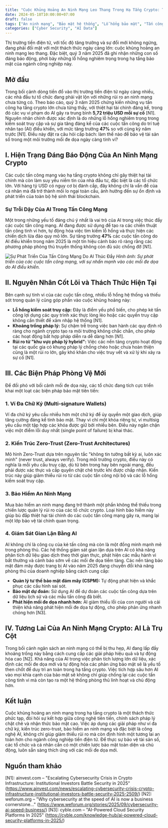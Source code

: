 ```yaml
---
title: "Cuộc Khủng Hoảng An Ninh Mạng Leo Thang Trong Hạ Tầng Crypto: Thách Thức và Giải Pháp"
date: 2024-05-18T10:00:00+07:00
draft: false
tags: ["An ninh mạng", "Bảo mật hệ thống", "Lỗ hổng bảo mật", "Tấn công mạng", "Phòng thủ mạng", "Quản lý rủi ro", "Trí tuệ nhân tạo", "Giám sát bảo mật"]
categories: ["Cyber Security", "AI Data"]
---
```


Thị trường tiền điện tử, với tốc độ tăng trưởng và sự đổi mới không ngừng, đang phải đối mặt với một thách thức ngày càng lớn: cuộc khủng hoảng an ninh mạng leo thang. Đặc biệt, quý 3 năm 2025 đã ghi nhận những con số đáng báo động, phơi bày những lỗ hổng nghiêm trọng trong hạ tầng bảo mật của ngành công nghiệp này.

## Mở đầu

Trong bối cảnh dòng tiền đổ vào thị trường tiền điện tử ngày càng nhiều, các nhà đầu tư tổ chức đang phải vật lộn với những rủi ro an ninh mạng chưa từng có. Theo báo cáo, quý 3 năm 2025 chứng kiến những vụ tấn công hạ tầng crypto lớn chưa từng thấy, với thiệt hại tài chính đáng kể, trong đó các vụ vi phạm do AI gây ra trung bình **5,72 triệu USD mỗi sự cố** [N1]. Nguyên nhân chính được xác định là do những lỗ hổng nghiêm trọng trong kiểm soát truy cập và sự gia tăng đáng kể của các cuộc tấn công do trí tuệ nhân tạo (AI) điều khiển, với mức tăng trưởng **47%** so với cùng kỳ năm trước [N1]. Điều này đặt ra câu hỏi cấp bách: làm thế nào để bảo vệ tài sản số trong một môi trường mối đe dọa ngày càng tinh vi?

## I. Hiện Trạng Đáng Báo Động Của An Ninh Mạng Crypto

Các cuộc tấn công mạng vào hạ tầng crypto không chỉ gây thiệt hại tài chính mà còn làm suy yếu niềm tin của nhà đầu tư, đặc biệt là các tổ chức lớn. Với hàng tỷ USD có nguy cơ bị đánh cắp, đây không chỉ là vấn đề của cá nhân mà đã trở thành mối lo ngại toàn cầu, ảnh hưởng đến sự ổn định và phát triển của toàn bộ hệ sinh thái blockchain.

### Sự Trỗi Dậy Của AI Trong Tấn Công Mạng

Một trong những yếu tố đáng chú ý nhất là vai trò của AI trong việc thúc đẩy các cuộc tấn công mạng. AI đang được sử dụng để tạo ra các chiến thuật tấn công tinh vi hơn, tự động hóa việc tìm kiếm lỗ hổng và thực hiện các chiến dịch lừa đảo quy mô lớn. Sự tăng trưởng **47%** các cuộc tấn công do AI điều khiển trong năm 2025 là một tín hiệu cảnh báo rõ ràng rằng các phương pháp phòng thủ truyền thống không còn đủ sức chống đỡ [N1].

![Sự Phát Triển Của Tấn Công Mạng Do AI Thúc Đẩy](static/images/2025/Sự%20Phát%20Triển%20Của%20Tấn%20C%C3%B4ng%20M%E1%BA%A1ng%20Do%20AI%20Th%C3%BAc%20%C4%90%E1%BA%A3y/Evolution-of-Cyber-Attack.jpg)
*Hình ảnh: Sự phát triển của các cuộc tấn công mạng, với sự nhấn mạnh vào các mối đe dọa do AI điều khiển.*

## II. Nguyên Nhân Cốt Lõi và Thách Thức Hiện Tại

Bên cạnh sự tinh vi của các cuộc tấn công, nhiều lỗ hổng hệ thống và thiếu sót trong quản lý cũng góp phần vào cuộc khủng hoảng này:

*   **Lỗ hổng kiểm soát truy cập:** Đây là điểm yếu phổ biến, cho phép kẻ tấn công lợi dụng các quy trình xác thực lỏng lẻo hoặc các quyền truy cập không cần thiết để xâm nhập hệ thống [N1].
*   **Khoảng trống pháp lý:** Sự chậm trễ trong việc ban hành các quy định rõ ràng cho ngành crypto tạo ra môi trường không chắc chắn, cho phép các hoạt động bất hợp pháp diễn ra dễ dàng hơn [N1].
*   **Rủi ro từ "khu vực pháp lý hybrid":** Việc các nền tảng crypto hoạt động tại các quốc gia có khung pháp lý chồng chéo hoặc chưa hoàn thiện cũng là một rủi ro lớn, gây khó khăn cho việc truy vết và xử lý khi xảy ra sự cố [N1].

## III. Các Biện Pháp Phòng Vệ Mới

Để đối phó với bối cảnh mối đe dọa này, các tổ chức đang tích cực triển khai một loạt các biện pháp bảo mật tiên tiến:

### 1. Ví Đa Chữ Ký (Multi-signature Wallets)

Ví đa chữ ký yêu cầu nhiều hơn một chữ ký để ủy quyền một giao dịch, giúp tăng cường đáng kể tính bảo mật. Thay vì chỉ một khóa riêng tư, ví multisig yêu cầu một tập hợp các khóa được giữ bởi nhiều bên. Điều này ngăn chặn việc một điểm lỗi duy nhất (single point of failure) bị khai thác.

### 2. Kiến Trúc Zero-Trust (Zero-Trust Architectures)

Mô hình Zero-Trust dựa trên nguyên tắc "không tin tưởng bất kỳ ai, luôn xác minh" (never trust, always verify). Trong môi trường crypto, điều này có nghĩa là mỗi yêu cầu truy cập, dù từ bên trong hay bên ngoài mạng, đều phải được xác thực và cấp quyền chặt chẽ trước khi được chấp nhận. Kiến trúc này giúp giảm thiểu rủi ro từ các cuộc tấn công nội bộ và các lỗ hổng kiểm soát truy cập.

### 3. Bảo Hiểm An Ninh Mạng

Mua bảo hiểm an ninh mạng đang trở thành một phần không thể thiếu trong chiến lược quản lý rủi ro của các tổ chức crypto. Loại hình bảo hiểm này giúp bù đắp thiệt hại tài chính do các cuộc tấn công mạng gây ra, mang lại một lớp bảo vệ tài chính quan trọng.

### 4. Giám Sát Gian Lận Bằng AI

AI không chỉ là công cụ của kẻ tấn công mà còn là một đồng minh mạnh mẽ trong phòng thủ. Các hệ thống giám sát gian lận dựa trên AI có khả năng phân tích dữ liệu giao dịch theo thời gian thực, phát hiện các mẫu hành vi bất thường và cảnh báo sớm về các mối đe dọa tiềm tàng. Các nền tảng bảo mật đám mây được trang bị AI vào năm 2025 đang chuyển đổi khả năng phòng thủ của doanh nghiệp bằng cách cung cấp:

*   **Quản lý tư thế bảo mật đám mây (CSPM):** Tự động phát hiện và khắc phục các cấu hình sai sót.
*   **Bảo mật dự đoán:** Sử dụng AI để dự đoán các cuộc tấn công dựa trên dữ liệu lịch sử và các mẫu tấn công đã biết.
*   **Phát hiện mối đe dọa nhanh hơn:** AI giảm thiểu lỗi của con người và cải thiện khả năng phát hiện mối đe dọa tự động, cho phép phản ứng nhanh chóng hơn [N3].

## IV. Tương Lai Của An Ninh Mạng Crypto: AI Là Trụ Cột

Trong bối cảnh ngân sách an ninh mạng có thể bị thu hẹp, AI đang lấp đầy khoảng trống này bằng cách cung cấp các giải pháp hiệu quả và tự động hóa cao [N2]. Khả năng của AI trong việc phân tích lượng lớn dữ liệu, xác định các mối đe dọa mới và tự động hóa các phản ứng bảo mật sẽ là yếu tố then chốt để duy trì an toàn trong hạ tầng crypto. Việc tích hợp sâu hơn AI vào mọi khía cạnh của bảo mật sẽ không chỉ giúp chống lại các cuộc tấn công tinh vi mà còn tạo ra một hệ thống phòng thủ linh hoạt và chủ động hơn.

## Kết luận

Cuộc khủng hoảng an ninh mạng trong hạ tầng crypto là một thách thức phức tạp, đòi hỏi sự kết hợp giữa công nghệ tiên tiến, chính sách pháp lý chặt chẽ và nhận thức bảo mật cao. Việc áp dụng các giải pháp như ví đa chữ ký, kiến trúc zero-trust, bảo hiểm an ninh mạng và đặc biệt là công nghệ AI, không chỉ giúp giảm thiểu rủi ro mà còn định hình một tương lai an toàn hơn cho ngành công nghiệp tiền điện tử. Để thực sự bảo vệ tài sản số, các tổ chức và cá nhân cần có một chiến lược bảo mật toàn diện và chủ động, luôn sẵn sàng thích ứng với các mối đe dọa mới.

## Nguồn tham khảo
[N1]: ainvest.com – "Escalating Cybersecurity Crisis in Crypto Infrastructure: Institutional Investors Battle Security in 2025" (https://www.ainvest.com/news/escalating-cybersecurity-crisis-crypto-infrastructure-institutional-investors-battle-security-2025-2509/)
[N2]: weforum.org – "Why cybersecurity at the speed of AI is now a business cornerstone..." (https://www.weforum.org/stories/2025/09/cybersecurity-ai-speed-business/)
[N3]: cyble.com – "AI-Powered Cloud Security Platforms In 2025" (https://cyble.com/knowledge-hub/ai-powered-cloud-security-platforms-in-2025/)